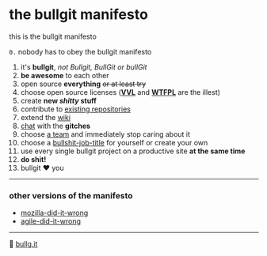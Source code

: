 # the bullgit manifesto

this is the bullgit manifesto

``0.`` nobody has to obey the bullgit manifesto

1. it's **bullgit**, *not Bullgit, BullGit or bullGit*
2. **be awesome** to each other
3. open source **everything** ~~or at least try~~
4. choose open source licenses (**[VVL](https://github.com/bullgit/VVL/blob/master/VVL.md)** and **[WTFPL](http://www.wtfpl.net/)** are the illest)
5. create **new *shitty* stuff**
6. contribute to [existing repositories](https://github.com/bullgit/repositories)
7. extend the [wiki](https://github.com/bullgit/wiki/wiki)
8. [chat](https://gitter.im/bullgit/chat) with the **gitches**
9. choose [a team](https://github.com/orgs/bullgit/teams) and immediately stop caring about it
10. choose a [bullshit-job-title](https://github.com/bullgit/bullshit-job-titles) for yourself or create your own
11. use every single bullgit project on a productive site **at the same time**
12. **do shit!**
13. bullgit :heart: you

---

### other versions of the manifesto

- [mozilla-did-it-wrong](https://github.com/bullgit/bullgit-manifesto/tree/mozilla-did-it-wrong)
- [agile-did-it-wrong](https://github.com/bullgit/bullgit-manifesto/tree/agile-did-it-wrong)


---

:shit: [bullg.it](http://bullg.it)
